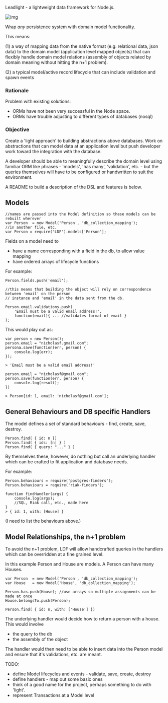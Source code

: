 Leadlight - a lightweight data framework for Node.js.

![img](https://raw.github.com/nicholasf/leadlight/master/Karlstads_domkyrka_window_straight.JPG)

Wrap *any* persistence system with domain model functionality.

This means:

(1) a way of mapping data from the native format (e.g. relational data, json data) to the domain model (application level mapped objects) that can flexibly handle domain model relations (assembly of objects related by domain meaning without hitting the n+1 problem).

(2) a typical model/active record lifecycle that can include validation and spawn events


### Rationale 

Problem with existing solutions:
* ORMs have not been very successful in the Node space. 
* ORMs have trouble adjusting to different types of databases (nosql)

### Objective 

Create a 'light approach' to building abstractions above databases. Work on abstractions that can model data at an application level but push developer work toward the integration with the database. 

A developer should be able to meaningfully describe the domain level using familiar ORM like phrases - 'models', 'has many', 'validation', etc. - but the queries themselves will have to be configured or handwritten to suit the environment.


A README to build a description of the DSL and features is below.

## Models

```
//names are passed into the Model definition so these models can be rebuilt wherever
var Person  = new Model('Person', 'db_collection_mapping'); 
//in another file, etc.
var Person = require('LDF').models['Person'];
```
Fields on a model need to 

* have a name corresponding with a field in the db, to allow value mapping
* have ordered arrays of lifecycle functions 

For example:
```
Person.fields.push('email'); 

//this means that building the object will rely on correspondence between 'email' on the person 
// instance and 'email' in the data sent from the db.

Person.email.validations.push(
    'Email must be a valid email address!', 
    function(email){ ... //validates format of email }
);
```

This would play out as:

```
var person = new Person();
person.email = "nicholasf.gmail.com";
persona.save(function(err, person) {
    console.log(err);
});

> 'Email must be a valid email address!'

person.email = "nicholasf@gmail.com";
person.save(function(err, person) {
    console.log(result);
})

> Person[id: 1, email: 'nicholasf@gmail.com']; 

```

## General Behaviours and DB specific Handlers

The model defines a set of standard behaviours - find, create, save, destroy.
```
Person.find( { id: n })
Person.find( { ids: [n] } ) 
Person.find( { query: "..." } ) 
```

By themselves these, however, do nothing but call an underlying handler which can be crafted to fit application and database needs.

For example:

```
Person.behaviours = require('postgres-finders');
Person.behaviours = require('riak-finders');

function findHandler(args) {
    console.log(args);
    //SQL, Riak call, etc., made here
}
> { id: 1, with: [House] }

```
(I need to list the behaviours above.)


## Model Relationships, the n+1 problem

To avoid the n+1 problem, LDF will allow handcrafted queries in the handlers which can be overridden at a fine grained level.

In this example Person and House are models. A Person can have many Houses.

```
var Person  = new Model('Person', 'db_collection_mapping'); 
var House   = new Model('House', 'db_collection_mapping');

Person.has.push(House); //use arrays so multiple assignments can be made at once
House.belongsTo.push(Person);

Person.find( { id: n, with: ['House'] })

```

The underlying handler would decide how to return a person with a house. This would involve

* the query to the db
* the assembly of the object

The handler would then need to be able to insert data into the Person model and ensure that it's validations, etc. are meant. 


TODO:

* define Model lifecycles and events - validate, save, create, destroy
* define handlers - map out some basic ones
* think of a good name for the project, perhaps something to do with 'light'.
* represent Transactions at a Model level


